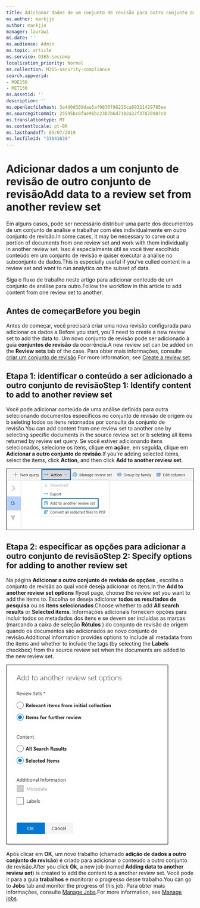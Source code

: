 ```yaml
---
title: Adicionar dados de um conjunto de revisão para outro conjunto de revisão
ms.author: markjjo
author: markjjo
manager: laurawi
ms.date: ''
ms.audience: Admin
ms.topic: article
ms.service: O365-seccomp
localization_priority: Normal
ms.collection: M365-security-compliance
search.appverid:
- MOE150
- MET150
ms.assetid: ''
description: ''
ms.openlocfilehash: 3a4d0d309daa5af9830f98215ca09321429785ee
ms.sourcegitcommit: 25595bc8fae96bc23b7b6d7102a22f37878987c0
ms.translationtype: MT
ms.contentlocale: pt-BR
ms.lasthandoff: 05/07/2019
ms.locfileid: "33641639"
---
```

# <a name="add-data-to-a-review-set-from-another-review-set"></a><span data-ttu-id="124d7-102">Adicionar dados a um conjunto de revisão de outro conjunto de revisão</span><span class="sxs-lookup"><span data-stu-id="124d7-102">Add data to a review set from another review set</span></span>

<span data-ttu-id="124d7-103">Em alguns casos, pode ser necessário distribuir uma parte dos documentos de um conjunto de análise e trabalhar com eles individualmente em outro conjunto de revisão.</span><span class="sxs-lookup"><span data-stu-id="124d7-103">In some cases, it may be necessary to carve out a portion of documents from one review set and work with them individually in another review set.</span></span>  <span data-ttu-id="124d7-104">Isso é especialmente útil se você tiver escolhido conteúdo em um conjunto de revisão e quiser executar a análise no subconjunto de dados.</span><span class="sxs-lookup"><span data-stu-id="124d7-104">This is especially useful if you've culled content in a review set and want to run analytics on the subset of data.</span></span>

<span data-ttu-id="124d7-105">Siga o fluxo de trabalho neste artigo para adicionar conteúdo de um conjunto de análise para outro.</span><span class="sxs-lookup"><span data-stu-id="124d7-105">Follow the workflow in this article to add content from one review set to another.</span></span>

## <a name="before-you-begin"></a><span data-ttu-id="124d7-106">Antes de começar</span><span class="sxs-lookup"><span data-stu-id="124d7-106">Before you begin</span></span>

<span data-ttu-id="124d7-107">Antes de começar, você precisará criar uma nova revisão configurada para adicionar os dados a.</span><span class="sxs-lookup"><span data-stu-id="124d7-107">Before you start, you'll need to create a new review set to add the data to.</span></span>  <span data-ttu-id="124d7-108">Um novo conjunto de revisão pode ser adicionado à guia **conjuntos de revisão** da ocorrência.</span><span class="sxs-lookup"><span data-stu-id="124d7-108">A new review set can be added on the **Review sets** tab of the case.</span></span> <span data-ttu-id="124d7-109">Para obter mais informações, consulte [criar um conjunto de revisão](managing-review-sets.md#create-a-review-set).</span><span class="sxs-lookup"><span data-stu-id="124d7-109">For more information, see [Create a review set](managing-review-sets.md#create-a-review-set).</span></span>

## <a name="step-1-identify-content-to-add-to-another-review-set"></a><span data-ttu-id="124d7-110">Etapa 1: identificar o conteúdo a ser adicionado a outro conjunto de revisão</span><span class="sxs-lookup"><span data-stu-id="124d7-110">Step 1: Identify content to add to another review set</span></span>

<span data-ttu-id="124d7-111">Você pode adicionar conteúdo de uma análise definida para outra selecionando documentos específicos no conjunto de revisão de origem ou b seleting todos os itens retornados por consulta de conjunto de revisão.</span><span class="sxs-lookup"><span data-stu-id="124d7-111">You can add content from one review set to another one by selecting specific documents in the source review set or b seleting all items returned by review set query.</span></span>  <span data-ttu-id="124d7-112">Se você estiver adicionando itens selecionados, selecione os itens, clique em **ação**e, em seguida, clique em **Adicionar a outro conjunto de revisão**.</span><span class="sxs-lookup"><span data-stu-id="124d7-112">If you're adding selected items, select the items, click **Action**, and then click **Add to another review set**.</span></span>

![Adicionar a outro conjunto de revisão](../media/64f2a4d4-eba3-4ab3-a3ba-d519feea3142.png)

## <a name="step-2-specify-options-for-adding-to-another-review-set"></a><span data-ttu-id="124d7-114">Etapa 2: especificar as opções para adicionar a outro conjunto de revisão</span><span class="sxs-lookup"><span data-stu-id="124d7-114">Step 2: Specify options for adding to another review set</span></span>

<span data-ttu-id="124d7-115">Na página **Adicionar a outro conjunto de revisão de opções** , escolha o conjunto de revisão ao qual você deseja adicionar os itens.</span><span class="sxs-lookup"><span data-stu-id="124d7-115">In the **Add to another review set options** flyout page, choose the review set you want to add the items to.</span></span> <span data-ttu-id="124d7-116">Escolha se deseja adicionar **todos os resultados de pesquisa** ou os **itens selecionados**.</span><span class="sxs-lookup"><span data-stu-id="124d7-116">Choose whether to add **All search results** or **Selected items**.</span></span>  <span data-ttu-id="124d7-117">Informações adicionais fornecem opções para incluir todos os metadados dos itens e se devem ser incluídas as marcas (marcando a caixa de seleção **Rótulos** ) do conjunto de revisão de origem quando os documentos são adicionados ao novo conjunto de revisão.</span><span class="sxs-lookup"><span data-stu-id="124d7-117">Additional information provides options to include all metadata from the items and whether to include the tags (by selecting the **Labels** checkbox) from the source review set when the documents are added to the new review set.</span></span>  

![Adicionar a outro conjunto de revisão](../media/6440ee44-68fd-44d7-b43a-3a477345525c.png)

<span data-ttu-id="124d7-119">Após clicar em **OK**, um novo trabalho (chamado **adição de dados a outro conjunto de revisão**) é criado para adicionar o conteúdo a outro conjunto de revisão.</span><span class="sxs-lookup"><span data-stu-id="124d7-119">After you click **Ok**, a new job (named **Adding data to another review set**) is created to add the content to a another review set.</span></span>  <span data-ttu-id="124d7-120">Você pode ir para a guia **trabalhos** e monitorar o progresso desse trabalho.</span><span class="sxs-lookup"><span data-stu-id="124d7-120">You can go to **Jobs** tab and monitor the progress of this job.</span></span> <span data-ttu-id="124d7-121">Para obter mais informações, consulte [Manage Jobs](managing-jobs-ediscovery20.md).</span><span class="sxs-lookup"><span data-stu-id="124d7-121">For more information, see [Manage jobs](managing-jobs-ediscovery20.md).</span></span>
